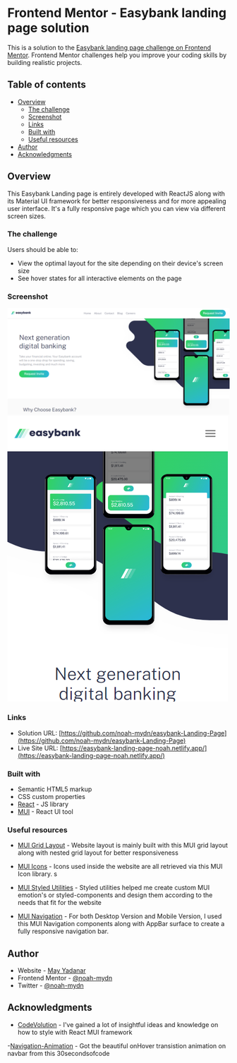 # Frontend Mentor - Easybank landing page solution

This is a solution to the [Easybank landing page challenge on Frontend Mentor](https://www.frontendmentor.io/challenges/easybank-landing-page-WaUhkoDN). Frontend Mentor challenges help you improve your coding skills by building realistic projects. 

## Table of contents

- [Overview](#overview)
  - [The challenge](#the-challenge)
  - [Screenshot](#screenshot)
  - [Links](#links)
  - [Built with](#built-with)
  - [Useful resources](#useful-resources)
- [Author](#author)
- [Acknowledgments](#acknowledgments)


## Overview

This Easybank Landing page is entirely developed with ReactJS along with its Material UI framework for better responsiveness and for more appealing user interface. It's a fully responsive page which you can view via different screen sizes.

### The challenge

Users should be able to:

- View the optimal layout for the site depending on their device's screen size
- See hover states for all interactive elements on the page

### Screenshot

![/public/assets/images/easybank-desktop.png](/public/assets/images/easybank-desktop.png)
![/public/assets/images/easybank-mobile.png](/public/assets/images/easybank-mobile.png)

### Links

- Solution URL: [https://github.com/noah-mydn/easybank-Landing-Page](https://github.com/noah-mydn/easybank-Landing-Page)
- Live Site URL: [https://easybank-landing-page-noah.netlify.app/](https://easybank-landing-page-noah.netlify.app/)


### Built with

- Semantic HTML5 markup
- CSS custom properties
- [React](https://reactjs.org/) - JS library
- [MUI](https://mui.com) - React UI tool

### Useful resources

- [MUI Grid Layout](https://mui.com/material-ui/react-grid/#main-content) - Website layout is mainly built with this MUI grid layout along with nested grid layout for better responsiveness

- [MUI Icons](https://mui.com/material-ui/material-icons/#main-content) - Icons used inside the website are all retrieved via this MUI Icon library.
s
- [MUI Styled Utilities](https://mui.com/system/styled/) - Styled utilities helped me create custom MUI emotion's or styled-components and design them according to the needs that fit for the website

- [MUI Navigation](https://mui.com/material-ui/react-app-bar/) - For both Desktop Version and Mobile Version, I used this MUI Navigation components along with AppBar surface to create a fully responsive navigation bar.

## Author

- Website - [May Yadanar](https://noah-mydn.netlify.app/)
- Frontend Mentor - [@noah-mydn](https://www.frontendmentor.io/profile/noah-mydn)
- Twitter - [@noah-mydn](https://www.twitter.com/noah-mydn)


## Acknowledgments

- [CodeVolution](https://www.youtube.com/watch?v=BHEPVdfBAqE&list=PLC3y8-rFHvwh-K9mDlrrcDywl7CeVL2rO) - I've gained a lot of insightful ideas and knowledge on how to style with React MUI framework

-[Navigation-Animation](https://www.30secondsofcode.org/css/s/hover-underline-animation) - Got the beautiful onHover transistion animation on navbar from this 30secondsofcode 